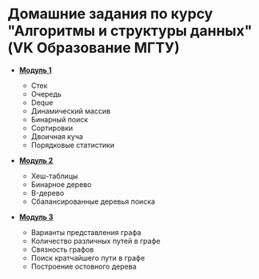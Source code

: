 # Домашние задания по курсу "Алгоритмы и структуры данных"(VK Образование МГТУ)

- [**Модуль 1**]( https://docs.google.com/document/d/1Lv4xzehypQLz56H2BFKiTnP3tMgEHQ637jmBXXCc_LI/edit)
    - Стек
    - Очередь
    - Deque
    - Динамический массив
    - Бинарный поиск
    - Сортировки
    - Двоичная куча
    - Порядковые статистики
    
- [**Модуль 2**](https://docs.google.com/document/d/1Efl4kM0XWensyz_i-u-xLEBynshd3t22YOSUtxmU89w/edit)
    - Хеш-таблицы
    - Бинарное дерево
    - B-дерево
    - Сбалансированные деревья поиска
- [**Модуль 3**](https://docs.google.com/document/d/1Ebiddn5m04FJkzMVElWF9p90zgYSBX7zsVcz9glCUd0/edit)
    - Варианты представления графа
    - Количество различных путей в графе
    - Связность графов
    - Поиск кратчайшего пути в графе
    - Построение остовного дерева
